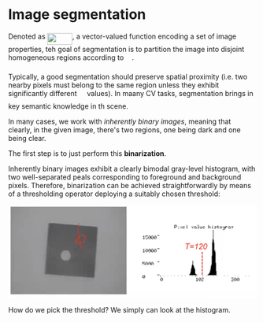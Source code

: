 # Image segmentation

Denoted as <img src="svgs/a5f650818067f71d246340fa29b0f874.svg?invert_in_darkmode" align=middle width=50.97228344999999pt height=24.65753399999998pt/>, a vector-valued function encoding a set of image properties, teh goal of segmentation is to partition the image into disjoint homogeneous regions according to <img src="svgs/df5a289587a2f0247a5b97c1e8ac58ca.svg?invert_in_darkmode" align=middle width=12.83677559999999pt height=22.465723500000017pt/>.

Typically, a good segmentation should preserve spatial proximity (i.e. two nearby pixels must belong to the same region unless they exhibit significantly different <img src="svgs/df5a289587a2f0247a5b97c1e8ac58ca.svg?invert_in_darkmode" align=middle width=12.83677559999999pt height=22.465723500000017pt/> values). In maany CV tasks, segmentation brings in key semantic knowledge in th scene. 

In many cases, we work with *inherently binary images*, meaning that clearly, in the given image, there's two regions, one being dark and one being clear. 

The first step is to just perform this **binarization**.

Inherently binary images exhibit a clearly bimodal gray-level histogram, with two well-separated peals corresponding to foreground and background pixels. Therefore, binarization can be achieved straightforwardly by means of a thresholding operator deploying a suitably chosen threshold:

![Binarization](./res/binarization.png)

How do we pick the threshold? We simply can look at the histogram.


